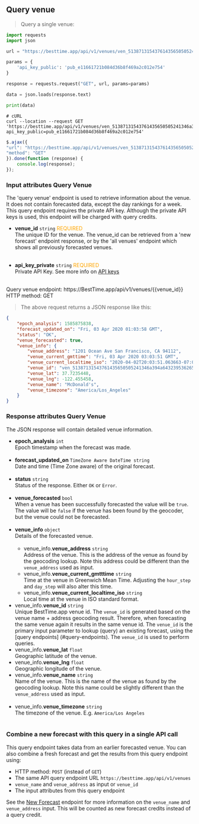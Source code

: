 ## Query venue

> Query a single venue:

```python
import requests
import json

url = "https://besttime.app/api/v1/venues/ven_51387131543761435650505241346a394a6432395362654a496843"

params = {
    'api_key_public': 'pub_e11661721b084d36b8f469a2c012e754'
}

response = requests.request("GET", url, params=params)

data = json.loads(response.text)

print(data)
```

```shell
# cURL
curl --location --request GET 'https://besttime.app/api/v1/venues/ven_51387131543761435650505241346a394a6432395362654a496843&
api_key_public=pub_e11661721b084d36b8f469a2c012e754'
```

```javascript
$.ajax({
"url": "https://besttime.app/api/v1/venues/ven_51387131543761435650505241346a394a6432395362654a496843?api_key_public=pub_e11661721b084d36b8f469a2c012e754",
"method": "GET"
}).done(function (response) {
    console.log(response);
});
```

### Input attributes Query Venue

The 'query venue' endpoint is used to retrieve information about the venue. It does not contain forecasted data, except the day rankings for a week. This query endpoint requires the private API key. Although the private API keys is used, this endpoint will be charged with query credits.

- **venue_id** `string` <span style="color:orange">REQUIRED</span>  
 The unique ID for the venue. The venue_id can be retrieved from a 'new forecast' endpoint response, or by the 'all venues' endpoint which shows all previously forecasted venues.  
 &nbsp; 

- **api_key_private** `string` <span style="color:orange">REQUIRED</span>  
 Private API Key. See more info on [API keys](#api-keys)  
 &nbsp; 

<aside class="notice">
Query venue endpoint: https://BestTime.app/api/v1/venues/{{venue_id}}
</aside>

<aside class="notice">
HTTP method: GET
</aside>


> The above request returns a JSON response like this:

```json
{
    "epoch_analysis": 1585875838,
    "forecast_updated_on": "Fri, 03 Apr 2020 01:03:58 GMT",
    "status": "OK",
    "venue_forecasted": true,
    "venue_info": {
        "venue_address": "1201 Ocean Ave San Francisco, CA 94112",
        "venue_current_gmttime": "Fri, 03 Apr 2020 03:03:51 GMT",
        "venue_current_localtime_iso": "2020-04-02T20:03:51.063663-07:00",
        "venue_id": "ven_51387131543761435650505241346a394a6432395362654a496843",
        "venue_lat": 37.7235448,
        "venue_lng": -122.455458,
        "venue_name": "McDonald's",
        "venue_timezone": "America/Los_Angeles"
    }
}
```


### Response attributes Query Venue
The JSON response will contain detailed venue information.

- **epoch_analysis** `int`  
 Epoch timestamp when the forecast was made.  
 &nbsp; 
- **forecast_updated_on** `TimeZone Aware DateTime string`  
 Date and time (Time Zone aware) of the original forecast.  
 &nbsp; 
- **status** `string`  
 Status of the response. Either `OK` or `Error`.  
 &nbsp; 
- **venue_forecasted** `bool`  
  When a venue has been successfully forecasted the value will be `true`. The value will be `false` if the venue has been found by the geocoder, but the venue could not be forecasted.  
 &nbsp; 
- **venue_info** `object`  
 Details of the forecasted venue.  
 &nbsp; 
  - venue_info.**venue_address** `string`  
   Address of the venue. This is the address of the venue as found by the geocoding lookup. Note this address could be different than the `venue_address` used as input.  
  - venue_info.**venue_current_gmtttime** `string`  
   Time at the venue in Greenwich Mean Time. Adjusting the `hour_step` and `day_step` will also alter this time.  
  - venue_info.**venue_current_localtime_iso** `string`  
   Local time at the venue in ISO standard format.
  &nbsp;
 - venue_info.**venue_id** `string`  
   Unique BestTime.app venue id. The `venue_id` is generated based on the venue name + address geocoding result. Therefore, when forecasting the same venue again it results in the same venue id. The `venue_id` is the primary input parameter to lookup (query) an existing forecast, using the [query endpoints] (#query-endpoints).
   The `venue_id` is used to perform queries.
  &nbsp;
 - venue_info.**venue_lat** `float`  
   Geographic latitude of the venue.
  &nbsp;
 - venue_info.**venue_lng** `float`  
   Geographic longitude of the venue.
  &nbsp;
  - venue_info.**venue_name** `string`  
   Name of the venue. This is the name of the venue as found by the geocoding lookup. Note this name could be slightly different than the `venue_address` used as input.  
  &nbsp;
 - venue_info.**venue_timezone** `string`  
   The timezone of the venue. E.g. `America/Los Angeles`  
  &nbsp;

### Combine a new forecast with this query in a single API call
This query endpoint takes data from an earlier forecasted venue. You can also combine a fresh forecast and get the results from this query endpoint using:

-  HTTP method: `POST` (instead of `GET`)
-  The same API query endpoint URL `https://besttime.app/api/v1/venues`
-  `venue_name` and `venue_address` as input or `venue_id`
- The input attributes from this query endpoint

See the [New Forecast](#forecast-new-link) endpoint for more information on the `venue_name` and `venue_address` input. This will be counted as new forecast credits instead of a query credit.